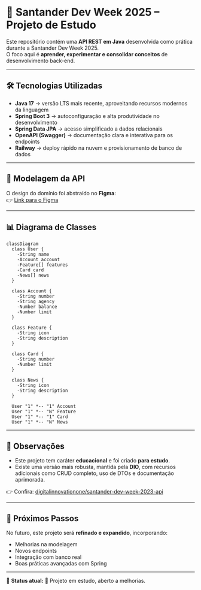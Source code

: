 # 📌 Santander Dev Week 2025 – Projeto de Estudo

Este repositório contém uma **API REST em Java** desenvolvida como prática durante a Santander Dev Week 2025.  
O foco aqui é **aprender, experimentar e consolidar conceitos** de desenvolvimento back-end.  

---

## 🛠️ Tecnologias Utilizadas
- **Java 17** → versão LTS mais recente, aproveitando recursos modernos da linguagem  
- **Spring Boot 3** → autoconfiguração e alta produtividade no desenvolvimento  
- **Spring Data JPA** → acesso simplificado a dados relacionais  
- **OpenAPI (Swagger)** → documentação clara e interativa para os endpoints  
- **Railway** → deploy rápido na nuvem e provisionamento de banco de dados

---

## 🎨 Modelagem da API
O design do domínio foi abstraído no **Figma**:  
👉 [Link para o Figma](https://www.figma.com/file/0ZsjwjsYlYd3timxqMWlbj/SANTANDER---Projeto-Web%2FMobile?type=design&node-id=1421%3A432&mode=design&t=6dPQuerScEQH0zAn-1)

---

## 📊 Diagrama de Classes
```mermaid
classDiagram
  class User {
    -String name
    -Account account
    -Feature[] features
    -Card card
    -News[] news
  }

  class Account {
    -String number
    -String agency
    -Number balance
    -Number limit
  }

  class Feature {
    -String icon
    -String description
  }

  class Card {
    -String number
    -Number limit
  }

  class News {
    -String icon
    -String description
  }

  User "1" *-- "1" Account
  User "1" *-- "N" Feature
  User "1" *-- "1" Card
  User "1" *-- "N" News
```

---

## 📖 Observações
- Este projeto tem caráter **educacional** e foi criado **para estudo**.  
- Existe uma versão mais robusta, mantida pela **DIO**, com recursos adicionais como CRUD completo, uso de DTOs e documentação aprimorada.  

👉 Confira: [digitalinnovationone/santander-dev-week-2023-api](https://github.com/digitalinnovationone/santander-dev-week-2023-api)

---

## 🔮 Próximos Passos
No futuro, este projeto será **refinado e expandido**, incorporando:
- Melhorias na modelagem  
- Novos endpoints  
- Integração com banco real  
- Boas práticas avançadas com Spring  

---

📌 **Status atual:** 🚧 Projeto em estudo, aberto a melhorias.  
